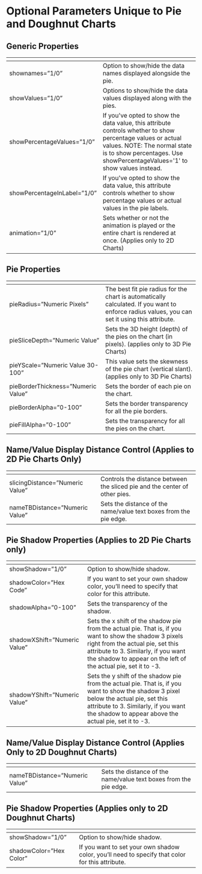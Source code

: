 # Optional Parameters Unique to Pie and Doughnut Charts

<PageHeader />

## Generic Properties

| <!----> | <!----> |
| --- | --- |
| shownames=”1/0” | Option to show/hide the data names displayed alongside the pie. |
| showValues=”1/0” | Options to show/hide the data values displayed along with the pies. |
| showPercentageValues=”1/0” | If you've opted to show the data value, this attribute controls whether to show percentage values or actual values. NOTE: The normal state is to show percentages. Use showPercentageValues='1' to show values instead. |
| showPercentageInLabel=”1/0” | If you've opted to show the data value, this attribute controls whether to show percentage values or actual values in the pie labels. |
| animation=”1/0” | Sets whether or not the animation is played or the entire chart is rendered at once. (Applies only to 2D Charts) |

## Pie Properties

| <!----> | <!----> |
| --- | --- |
| pieRadius=”Numeric Pixels” | The best fit pie radius for the chart is automatically calculated. If you want to enforce radius values, you can set it using this attribute. |
| pieSliceDepth=”Numeric Value” | Sets the 3D height (depth) of the pies on the chart (in pixels). (applies only to 3D Pie Charts) |
| pieYScale=”Numeric Value 30-100” | This value sets the skewness of the pie chart (vertical slant). (applies only to 3D Pie Charts) |
| pieBorderThickness=”Numeric Value” | Sets the border of each pie on the chart. |
| pieBorderAlpha=”0-100” | Sets the border transparency for all the pie borders. |
| pieFillAlpha=”0-100” | Sets the transparency for all the pies on the chart. |

## Name/Value Display Distance Control (Applies to 2D Pie Charts Only)

| <!----> | <!----> |
| --- | --- |
| slicingDistance=”Numeric Value” | Controls the distance between the sliced pie and the center of other pies. |
| nameTBDistance=”Numeric Value” | Sets the distance of the name/value text boxes from the pie edge. |

## Pie Shadow Properties (Applies to 2D Pie Charts only)

| <!----> | <!----> |
| --- | --- |
| showShadow=”1/0” | Option to show/hide shadow. |
| shadowColor=”Hex Code” | If you want to set your own shadow color, you’ll need to specify that color for this attribute. |
| shadowAlpha=”0-100” | Sets the transparency of the shadow. |
| shadowXShift=”Numeric Value” | Sets the x shift of the shadow pie from the actual pie. That is, if you want to show the shadow 3 pixels right from the actual pie, set this attribute to 3. Similarly, if you want the shadow to appear on the left of the actual pie, set it to -3. |
| shadowYShift=”Numeric Value” | Sets the y shift of the shadow pie from the actual pie. That is, if you want to show the shadow 3 pixel below the actual pie, set this attribute to 3. Similarly, if you want the shadow to appear above the actual pie, set it to -3. |

## Name/Value Display Distance Control (Applies Only to 2D Doughnut Charts)

| <!----> | <!----> |
| --- | --- |
| nameTBDistance=”Numeric Value” | Sets the distance of the name/value text boxes from the pie edge. |

## Pie Shadow Properties (Applies only to 2D Doughnut Charts)

| <!----> | <!----> |
| --- | --- |
| showShadow=”1/0” | Option to show/hide shadow. |
| shadowColor=”Hex Color” | If you want to set your own shadow color, you’ll need to specify that color for this attribute. |

<PageFooter />
